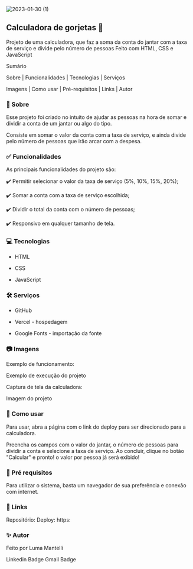 ![2023-01-30 (1)](https://user-images.githubusercontent.com/114085660/215583388-3d4555dd-a26e-4044-9361-9de9fb111fd9.png)

## Calculadora de gorjetas 💸
Projeto de uma calculadora, que faz a soma da conta do jantar com a taxa de serviço e divide pelo número de pessoas
Feito com HTML, CSS e JavaScript
 


Sumário

Sobre   |   Funcionalidades   |   Tecnologias   |   Serviços

Imagens   |   Como usar   |   Pré-requisitos   |   Links   |   Autor

 

### 🎯 Sobre
Esse projeto foi criado no intuito de ajudar as pessoas na hora de somar e dividir a conta de um jantar ou algo do tipo.

Consiste em somar o valor da conta com a taxa de serviço, e ainda divide pelo número de pessoas que irão arcar com a despesa.

 

### ✅ Funcionalidades
As principais funcionalidades do projeto são:

✔️ Permitir selecionar o valor da taxa de serviço (5%, 10%, 15%, 20%);

✔️ Somar a conta com a taxa de serviço escolhida;

✔️ Dividir o total da conta com o número de pessoas;

✔️ Responsivo em qualquer tamanho de tela.

 

### 💻 Tecnologias
* HTML

* CSS

* JavaScript

 

### 🛠️ Serviços
* GitHub

* Vercel - hospedagem

* Google Fonts - importação da fonte

 
### 📷 Imagens

Exemplo de funcionamento:

Exemplo de execução do projeto

Captura de tela da calculadora:

Imagem do projeto
 

### 📙 Como usar
Para usar, abra a página com o link do deploy para ser direcionado para a calculadora.

Preencha os campos com o valor do jantar, o número de pessoas para dividir a conta e selecione a taxa de serviço. Ao concluir, clique no botão "Calcular" e pronto! o valor por pessoa já será exibido!

 

### 📜 Pré requisitos
Para utilizar o sistema, basta um navegador de sua preferência e conexão com internet.

 

### 🔗 Links
Repositório: 
Deploy: https:
 

### ✨ Autor
Feito por Luma Mantelli

 

Linkedin Badge
Gmail Badge

